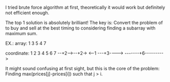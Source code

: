 I tried brute force algorithm at first, theoretically it would work but definitely not efficient enough.

The top 1 solution is absolutely brilliant! The key is:
Convert the problem of to buy and sell at the best timing to considering finding a subarray with maximum sum.

EX.:
array:
1  3  5  4  7

coordinate:
1  2  3  4  5  6  7
--+2-->--+2->
         <--1
         ---+3---->
-------+6--------->


It might sound confusing at first sight, but this is the core of the problem:
Finding max(prices[j]-prices[i]) such that j > i.

